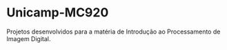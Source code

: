 # Unicamp-MC920
Projetos desenvolvidos para a matéria de Introdução ao Processamento de Imagem Digital.
